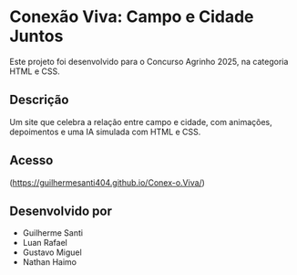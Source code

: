 # Conexão Viva: Campo e Cidade Juntos

Este projeto foi desenvolvido para o Concurso Agrinho 2025, na categoria HTML e CSS.

## Descrição
Um site que celebra a relação entre campo e cidade, com animações, depoimentos e uma IA simulada com HTML e CSS.

## Acesso
(https://guilhermesanti404.github.io/Conex-o.Viva/)

## Desenvolvido por
- Guilherme Santi
- Luan Rafael
- Gustavo Miguel
- Nathan Haimo

